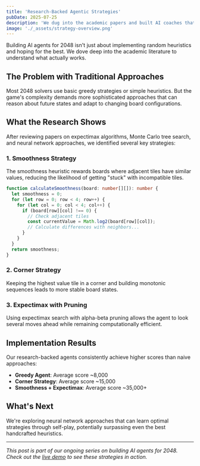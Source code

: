 ```yaml
---
title: 'Research-Backed Agentic Strategies'
pubDate: 2025-07-25
description: 'We dug into the academic papers and built AI coaches that actually know what they are doing'
image: './_assets/strategy-overview.png'
---
```


Building AI agents for 2048 isn't just about implementing random heuristics and hoping for the best. We dove deep into the academic literature to understand what actually works.

## The Problem with Traditional Approaches

Most 2048 solvers use basic greedy strategies or simple heuristics. But the game's complexity demands more sophisticated approaches that can reason about future states and adapt to changing board configurations.

## What the Research Shows

After reviewing papers on expectimax algorithms, Monte Carlo tree search, and neural network approaches, we identified several key strategies:

### 1. Smoothness Strategy
The smoothness heuristic rewards boards where adjacent tiles have similar values, reducing the likelihood of getting "stuck" with incompatible tiles.

```typescript
function calculateSmoothness(board: number[][]): number {
  let smoothness = 0;
  for (let row = 0; row < 4; row++) {
    for (let col = 0; col < 4; col++) {
      if (board[row][col] !== 0) {
        // Check adjacent tiles
        const currentValue = Math.log2(board[row][col]);
        // Calculate differences with neighbors...
      }
    }
  }
  return smoothness;
}
```

### 2. Corner Strategy
Keeping the highest value tile in a corner and building monotonic sequences leads to more stable board states.

### 3. Expectimax with Pruning
Using expectimax search with alpha-beta pruning allows the agent to look several moves ahead while remaining computationally efficient.

## Implementation Results

Our research-backed agents consistently achieve higher scores than naive approaches:

- **Greedy Agent**: Average score ~8,000
- **Corner Strategy**: Average score ~15,000  
- **Smoothness + Expectimax**: Average score ~35,000+

## What's Next

We're exploring neural network approaches that can learn optimal strategies through self-play, potentially surpassing even the best handcrafted heuristics.

---

*This post is part of our ongoing series on building AI agents for 2048. Check out the [live demo](/) to see these strategies in action.*